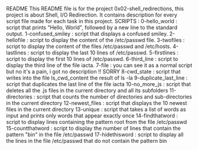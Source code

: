 README
	This README file is for the project 0x02-shell_redirections, this project is about Shell, I/O Redirection.
	It contains description for every script file made for each task in this project. 
SCRIPTS : 
	0-hello_world : script that prints "Hello, World", followed by a new line to the standard output.
	1-confused_smiley : script that displays a confused smiley.
	2-hellofile : script to display the content of the /etc/passwd file.
	3-twofiles : script to display the content of the files /etc/passwd and /etc/hosts.
	4-lastlines : script to display the last 10 lines of /etc/passwd.
	5-firstlines : script to display the first 10 lines of /etc/passwd.
	6-third_line : script to display the third line of the file iacta.
	7-file : you can see it as a normal script but no it's a pain, i got no description !! SORRY
	8-cwd_state : script that writes into the file ls_cwd_content the result of ls -la
	9-duplicate_last_line : script that duplicates the last line of the file iacta
	10-no_more_js : script that deletes all the .js files in the current directory and all its subfolders
	11-directories : script that counts the number of directories and sub-directories in the current directory
	12-newest_files : script that displays the 10 newest files in the current directory
	13-unique : script that takes a list of words as input and prints only words that appear exactly once
	14-findthatword : script to display lines containing the pattern root from the file /etc/passwd
	15-countthatword : script to display the number of lines that contain the pattern "bin" in the file /etc/passwd
	17-hidethisword : script to display all the lines in the file /etc/passwd that do not contain the pattern bin
